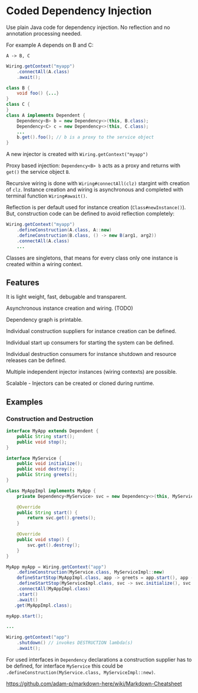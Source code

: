 # Coded Dependency Injection

Use plain Java code for dependency injection. No reflection and no annotation processing needed.

For example A depends on B and C:

```
A -> B, C
```

```Java
Wiring.getContext("myapp")
	.connectAll(A.class)
	.await();

class B {
	void foo() {...}
}
class C {
}
class A implements Dependent {
	Dependency<B> b = new Dependency<>(this, B.class);
	Dependency<C> c = new Dependency<>(this, C.class);
	...
	b.get().foo(); // b is a proxy to the service object
}

```

A new injector is created with `Wiring.getContext("myapp")`

Proxy based injection: `Dependency<B> b` acts as a proxy and returns with `get()` the service object `B`.

Recursive wiring is done with `Wiring#connectAll(clz)` stargint with creation of `clz`. Instance creation and wiring is asynchronous and completed with terminal function `Wiring#await()`. 

Reflection is per default used for instance creation (`Class#newInstance()`).  But, construction code can be defined to avoid reflection completely:

```Java
Wiring.getContext("myapp")
	.defineConstruction(A.class, A::new)
	.defineConstruction(B.class, () -> new B(arg1, arg2))
	.connectAll(A.class)
	...
```

Classes are singletons, that means for every class only one instance is created within a wiring context.

## Features

It is light weight, fast, debugable and transparent.

Asynchronous instance creation and wiring. (TODO)

Dependency graph is printable.

Individual construction suppliers for instance creation can be defined.

Individual start up consumers for starting the system can be defined.

Individual destruction consumers for instance shutdown and resource releases can be defined.

Multiple independent injector instances (wiring contexts) are possible.

Scalable - Injectors can be created or cloned during runtime.

## Examples

### Construction and Destruction

```Java
interface MyApp extends Dependent {
	public String start();
	public void stop();
}

interface MyService {
	public void initialize();
	public void destroy();
	public String greets();
}

class MyAppImpl implements MyApp {
	private Dependency<MyService> svc = new Dependency<>(this, MyService.class);

	@Override
	public String start() {
		return svc.get().greets();
	}

	@Override
	public void stop() {
		svc.get().destroy();
	}
}

MyApp myApp = Wiring.getContext("app")
	.defineConstruction(MyService.class, MyServiceImpl::new)
	defineStartStop(MyAppImpl.class, app -> greets = app.start(), app -> app.stop())
	.defineStartStop(MyServiceImpl.class, svc -> svc.initialize(), svc -> svc.destroy())
	.connectAll(MyAppImpl.class)
	.start()
	.await()
   .get(MyAppImpl.class);

myApp.start();

...

Wiring.getContext("app")
    .shutdown() // invokes DESTRUCTION lambda(s)
    .await();
```

For used interfaces in `Dependency` declarations a construction supplier has to be defined, for interface `MyService` this could be `.defineConstruction(MyService.class, MyServiceImpl::new)`.

https://github.com/adam-p/markdown-here/wiki/Markdown-Cheatsheet